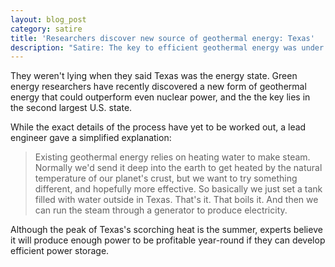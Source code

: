 ```yaml
---
layout: blog_post
category: satire
title: 'Researchers discover new source of geothermal energy: Texas'
description: "Satire: The key to efficient geothermal energy was under our noses the whole time... in Texas"
---
```


They weren't lying when they said Texas was the energy state. Green energy researchers have recently discovered a new form of geothermal energy that could outperform even nuclear power, and the the key lies in the second largest U.S. state.

While the exact details of the process have yet to be worked out, a lead engineer gave a simplified explanation:

> Existing geothermal energy relies on heating water to make steam. Normally we'd send it deep into the earth to get heated by the natural temperature of our planet's crust, but we want to try something different, and hopefully more effective.
> So basically we just set a tank filled with water outside in Texas. That's it. That boils it. And then we can run the steam through a generator to produce electricity.

Although the peak of Texas's scorching heat is the summer, experts believe it will produce enough power to be profitable year-round if they can develop efficient power storage.